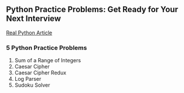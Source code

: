 ## Python Practice Problems: Get Ready for Your Next Interview
[Real Python Article](https://realpython.com/python-practice-problems/)
### 5 Python Practice Problems
1. Sum of a Range of Integers
2. Caesar Cipher
3. Caesar Cipher Redux
4. Log Parser
5. Sudoku Solver
